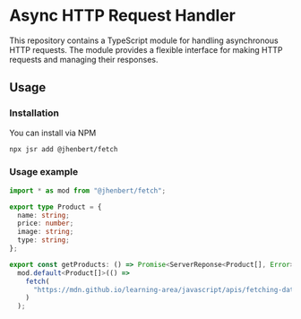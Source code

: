 # Async HTTP Request Handler

This repository contains a TypeScript module for handling asynchronous HTTP requests. The module provides a flexible interface for making HTTP requests and managing their responses.

## Usage

### Installation

You can install via NPM

```bash
npx jsr add @jhenbert/fetch
```

### Usage example

```typescript
import * as mod from "@jhenbert/fetch";

export type Product = {
  name: string;
  price: number;
  image: string;
  type: string;
};

export const getProducts: () => Promise<ServerReponse<Product[], Error>> =
  mod.default<Product[]>(() =>
    fetch(
      "https://mdn.github.io/learning-area/javascript/apis/fetching-data/can-store/products.json"
    )
  );
```
